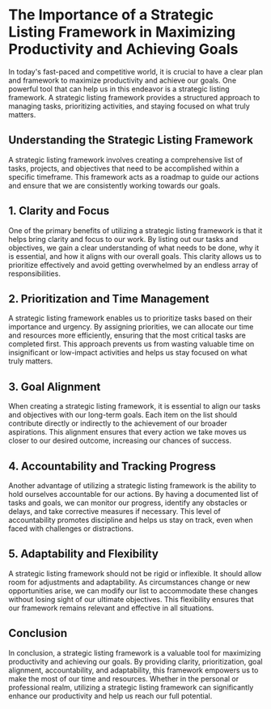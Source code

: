 # The Importance of a Strategic Listing Framework in Maximizing Productivity and Achieving Goals

In today's fast-paced and competitive world, it is crucial to have a clear plan and framework to maximize productivity and achieve our goals. One powerful tool that can help us in this endeavor is a strategic listing framework. A strategic listing framework provides a structured approach to managing tasks, prioritizing activities, and staying focused on what truly matters.

## Understanding the Strategic Listing Framework

A strategic listing framework involves creating a comprehensive list of tasks, projects, and objectives that need to be accomplished within a specific timeframe. This framework acts as a roadmap to guide our actions and ensure that we are consistently working towards our goals.

## 1\. Clarity and Focus

One of the primary benefits of utilizing a strategic listing framework is that it helps bring clarity and focus to our work. By listing out our tasks and objectives, we gain a clear understanding of what needs to be done, why it is essential, and how it aligns with our overall goals. This clarity allows us to prioritize effectively and avoid getting overwhelmed by an endless array of responsibilities.

## 2\. Prioritization and Time Management

A strategic listing framework enables us to prioritize tasks based on their importance and urgency. By assigning priorities, we can allocate our time and resources more efficiently, ensuring that the most critical tasks are completed first. This approach prevents us from wasting valuable time on insignificant or low-impact activities and helps us stay focused on what truly matters.

## 3\. Goal Alignment

When creating a strategic listing framework, it is essential to align our tasks and objectives with our long-term goals. Each item on the list should contribute directly or indirectly to the achievement of our broader aspirations. This alignment ensures that every action we take moves us closer to our desired outcome, increasing our chances of success.

## 4\. Accountability and Tracking Progress

Another advantage of utilizing a strategic listing framework is the ability to hold ourselves accountable for our actions. By having a documented list of tasks and goals, we can monitor our progress, identify any obstacles or delays, and take corrective measures if necessary. This level of accountability promotes discipline and helps us stay on track, even when faced with challenges or distractions.

## 5\. Adaptability and Flexibility

A strategic listing framework should not be rigid or inflexible. It should allow room for adjustments and adaptability. As circumstances change or new opportunities arise, we can modify our list to accommodate these changes without losing sight of our ultimate objectives. This flexibility ensures that our framework remains relevant and effective in all situations.

## Conclusion

In conclusion, a strategic listing framework is a valuable tool for maximizing productivity and achieving our goals. By providing clarity, prioritization, goal alignment, accountability, and adaptability, this framework empowers us to make the most of our time and resources. Whether in the personal or professional realm, utilizing a strategic listing framework can significantly enhance our productivity and help us reach our full potential.
